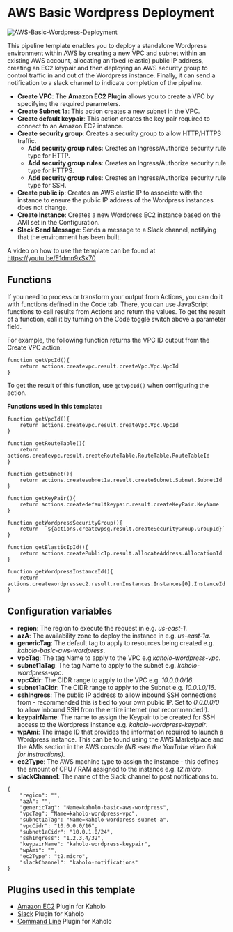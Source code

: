 # AWS Basic Wordpress Deployment

![AWS-Basic-Wordpress-Deployment](/aws-basic-wordpress-deployment.png)

This pipeline template enables you to deploy a standalone Wordpress environment within AWS by creating a new VPC and subnet within an existing AWS account, allocating an fixed (elastic) public IP address, creating an EC2 keypair and then deploying an AWS security group to control traffic in and out of the Wordpress instance. Finally, it can send a notification to a slack channel to indicate completion of the pipeline.

* **Create VPC**: The **Amazon EC2 Plugin** allows you to create a VPC by specifying the required parameters.
* **Create Subnet 1a**: This action creates a new subnet in the VPC.
* **Create default keypair**: This action creates the key pair required to connect to an Amazon EC2 instance.
* **Create security group**: Creates a security group to allow HTTP/HTTPS traffic.
    * **Add security group rules**: Creates an Ingress/Authorize security rule type for HTTP.
    * **Add security group rules**: Creates an Ingress/Authorize security rule type for HTTPS.
    * **Add security group rules**: Creates an Ingress/Authorize security rule type for SSH.
* **Create public ip**: Creates an AWS elastic IP to associate with the instance to ensure the public IP address of the Wordpress instances does not change.
* **Create Instance**: Creates a new Wordpress EC2 instance based on the AMI set in the Configuration.
* **Slack Send Message**: Sends a message to a Slack channel, notifying that the environment has been built.

A video on how to use the template can be found at https://youtu.be/E1dmn9xSk70

## Functions

If you need to process or transform your output from Actions, you can do it with functions defined in the Code tab. There, you can use JavaScript functions to call results from Actions and return the values. To get the result of a function, call it by turning on the Code toggle switch above a parameter field.

For example, the following function returns the VPC ID output from the Create VPC action:
```
function getVpcId(){
    return actions.createvpc.result.createVpc.Vpc.VpcId
}
```

To get the result of this function, use ```getVpcId()``` when configuring the action. 

**Functions used in this template:**

```
function getVpcId(){
    return actions.createvpc.result.createVpc.Vpc.VpcId
}

function getRouteTable(){
    return actions.createvpc.result.createRouteTable.RouteTable.RouteTableId
}

function getSubnet(){
    return actions.createsubnet1a.result.createSubnet.Subnet.SubnetId
}

function getKeyPair(){
    return actions.createdefaultkeypair.result.createKeyPair.KeyName
}

function getWordpressSecurityGroup(){
    return  `${actions.createwpsg.result.createSecurityGroup.GroupId}`
}

function getElasticIpId(){
    return actions.createPublicIp.result.allocateAddress.AllocationId
}

function getWordpressInstanceId(){
    return actions.createwordpressec2.result.runInstances.Instances[0].InstanceId
}
```

## Configuration variables

* **region**: The region to execute the request in e.g. _us-east-1_.
* **azA**: The availability zone to deploy the instance in e.g. _us-east-1a_.
* **genericTag**: The default tag to apply to resources being created e.g. _kaholo-basic-aws-wordpress_.
* **vpcTag**: The tag Name to apply to the VPC e.g _kaholo-wordpress-vpc_.
* **subnet1aTag**: The tag Name to apply to the subnet e.g. _kaholo-wordpress-vpc_.
* **vpcCidr**: The CIDR range to apply to the VPC e.g. _10.0.0.0/16_.
* **subnet1aCidr**: The CIDR range to apply to the Subnet e.g. _10.0.1.0/16_.
* **sshIngress**: The public IP address to allow inbound SSH connections from - recommended this is tied to your own public IP. Set to _0.0.0.0/0_ to allow inbound SSH from the entire internet (not recommended!).
* **keypairName**: The name to assign the Keypair to be created for SSH access to the Wordpress instance e.g. _kaholo-wordpress-keypair_.
* **wpAmi**: The image ID that provides the information required to launch a Wordpress instance. This can be found using the AWS Marketplace and the AMIs section in the AWS console _(NB -see the YouTube video link for instructions)_.
* **ec2Type**: The AWS machine type to assign the instance - this defines the amount of CPU / RAM assigned to the instance e.g. _t2.micro_.
* **slackChannel**: The name of the Slack channel to post notifications to. 

```
{
    "region": "",
    "azA": "",
    "genericTag": "Name=kaholo-basic-aws-wordpress",
    "vpcTag": "Name=kaholo-wordpress-vpc",
    "subnet1aTag": "Name=kaholo-wordpress-subnet-a",
    "vpcCidr": "10.0.0.0/16",
    "subnet1aCidr": "10.0.1.0/24",
    "sshIngress": "1.2.3.4/32",
    "keypairName": "kaholo-wordpress-keypair",
    "wpAmi": "",
    "ec2Type": "t2.micro",
    "slackChannel": "kaholo-notifications"
}
```
## Plugins used in this template

* [Amazon EC2](https://github.com/Kaholo/kaholo-plugin-amazon-ec2) Plugin for Kaholo
* [Slack](https://github.com/Kaholo/kaholo-plugin-slack) Plugin for Kaholo
* [Command Line](https://github.com/Kaholo/kaholo-plugin-cmd) Plugin for Kaholo

